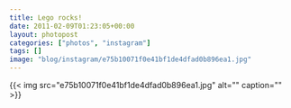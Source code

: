 ```yaml
---
title: Lego rocks!
date: 2011-02-09T01:23:05+00:00
layout: photopost
categories: ["photos", "instagram"]
tags: []
image: "blog/instagram/e75b10071f0e41bf1de4dfad0b896ea1.jpg"
---
```


{{< img src="e75b10071f0e41bf1de4dfad0b896ea1.jpg" alt="" caption="" >}}



